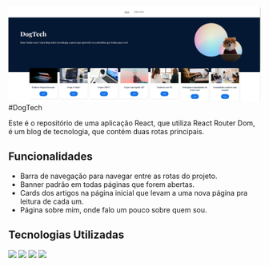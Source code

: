 ![Captura de tela](./public/assets/screenshot.png)
#DogTech

Este é o repositório de uma aplicação React, que utiliza React Router Dom, é um blog de tecnologia, que contém duas rotas principais.

## Funcionalidades

- Barra de navegação para navegar entre as rotas do projeto.
- Banner padrão em todas páginas que forem abertas.
- Cards dos artigos na página inicial que levam a uma nova página pra leitura de cada um.
- Página sobre mim, onde falo um pouco sobre quem sou.


## Tecnologias Utilizadas

 <img src= "https://img.shields.io/badge/React-20232A?style=for-the-badge&logo=react&logoColor=61DAFB"> 
 <img src="https://img.shields.io/badge/HTML5-E34F26?style=for-the-badge&logo=html5&logoColor=white" >
 <img src="https://img.shields.io/badge/CSS3-1572B6?style=for-the-badge&logo=css3&logoColor=white" >
 <img src="https://img.shields.io/badge/JavaScript-F7DF1E?style=for-the-badge&logo=javascript&logoColor=black">